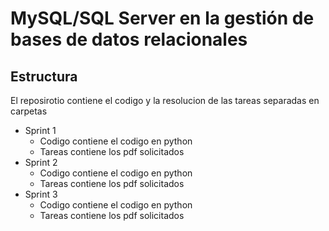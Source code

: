 #     MySQL/SQL Server en la gestión de bases de datos relacionales



## Estructura

El reposirotio contiene el codigo y la resolucion de las tareas separadas en carpetas

- Sprint 1
  - Codigo contiene el codigo en python 
  - Tareas contiene los pdf solicitados
- Sprint 2
  - Codigo contiene el codigo en python 
  - Tareas contiene los pdf solicitados
- Sprint 3
  - Codigo contiene el codigo en python 
  - Tareas contiene los pdf solicitados
